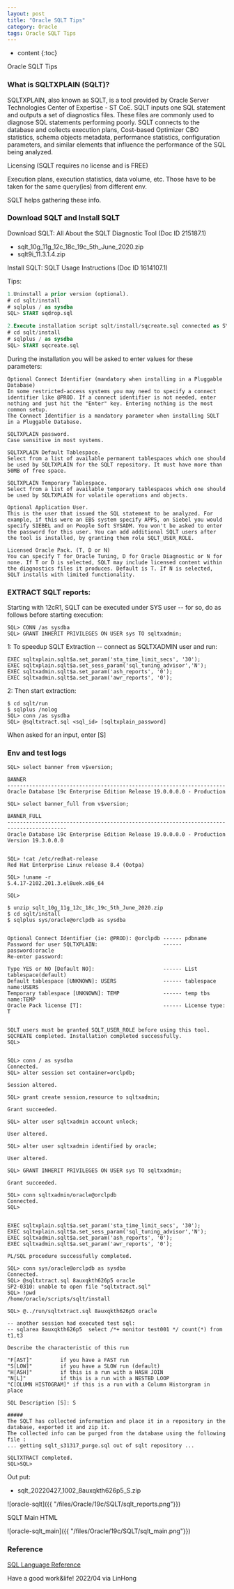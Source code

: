 ```yaml
---
layout: post
title: "Oracle SQLT Tips"
category: Oracle
tags: Oracle SQLT Tips
---
```


* content
{:toc}

Oracle SQLT Tips

### What is SQLTXPLAIN (SQLT)?

SQLTXPLAIN, also known as SQLT, is a tool provided by Oracle Server Technologies Center of Expertise - ST CoE. SQLT inputs one SQL statement and outputs a set of diagnostics files. These files are commonly used to diagnose SQL statements performing poorly. SQLT connects to the database and collects execution plans, Cost-based Optimizer CBO statistics, schema objects metadata, performance statistics, configuration parameters, and similar elements that influence the performance of the SQL being analyzed.

Licensing (SQLT requires no license and is FREE)

Execution plans, execution statistics, data volume, etc. Those have to be taken for the same query(ies) from different env.

SQLT helps gathering these info.








### Download SQLT and Install SQLT

Download SQLT: All About the SQLT Diagnostic Tool (Doc ID 215187.1)

- sqlt_10g_11g_12c_18c_19c_5th_June_2020.zip
- sqlt9i_11.3.1.4.zip

Install SQLT: SQLT Usage Instructions (Doc ID 1614107.1)

Tips:

```sql
1.Uninstall a prior version (optional).
# cd sqlt/install
# sqlplus / as sysdba
SQL> START sqdrop.sql

2.Execute installation script sqlt/install/sqcreate.sql connected as SYS.
# cd sqlt/install
# sqlplus / as sysdba
SQL> START sqcreate.sql
```


During the installation you will be asked to enter values for these parameters:
```
Optional Connect Identifier (mandatory when installing in a Pluggable Database)
In some restricted-access systems you may need to specify a connect identifier like @PROD. If a connect identifier is not needed, enter nothing and just hit the "Enter" key. Entering nothing is the most common setup.
The Connect Identifier is a mandatory parameter when installing SQLT in a Pluggable Database.

SQLTXPLAIN password.
Case sensitive in most systems.

SQLTXPLAIN Default Tablespace.
Select from a list of available permanent tablespaces which one should be used by SQLTXPLAIN for the SQLT repository. It must have more than 50MB of free space.

SQLTXPLAIN Temporary Tablespace.
Select from a list of available temporary tablespaces which one should be used by SQLTXPLAIN for volatile operations and objects.

Optional Application User.
This is the user that issued the SQL statement to be analyzed. For example, if this were an EBS system specify APPS, on Siebel you would specify SIEBEL and on People Soft SYSADM. You won't be asked to enter the password for this user. You can add additional SQLT users after the tool is installed, by granting them role SQLT_USER_ROLE.

Licensed Oracle Pack. (T, D or N)
You can specify T for Oracle Tuning, D for Oracle Diagnostic or N for none. If T or D is selected, SQLT may include licensed content within the diagnostics files it produces. Default is T. If N is selected, SQLT installs with limited functionality.
```


### EXTRACT SQLT reports:

Starting with 12cR1, SQLT can be executed under SYS user -- for so, do as follows before starting execution:


```
SQL> CONN /as sysdba
SQL> GRANT INHERIT PRIVILEGES ON USER sys TO sqltxadmin;
```

1: To speedup SQLT Extraction -- connect as SQLTXADMIN user and run:

```
EXEC sqltxplain.sqlt$a.set_param('sta_time_limit_secs', '30');
EXEC sqltxplain.sqlt$a.set_sess_param('sql_tuning_advisor','N');
EXEC sqltxadmin.sqlt$a.set_param('ash_reports', '0');
EXEC sqltxadmin.sqlt$a.set_param('awr_reports', '0');
```

2: Then start extraction:
```
$ cd sqlt/run
$ sqlplus /nolog
SQL> conn /as sysdba
SQL> @sqltxtract.sql <sql_id> [sqltxplain_password]
```

When asked for an input, enter [S]


### Env and test logs

```
SQL> select banner from v$version;

BANNER
----------------------------------------------------------------------
Oracle Database 19c Enterprise Edition Release 19.0.0.0.0 - Production

SQL> select banner_full from v$version;

BANNER_FULL
-----------------------------------------------------------------------------------------
Oracle Database 19c Enterprise Edition Release 19.0.0.0.0 - Production
Version 19.3.0.0.0


SQL> !cat /etc/redhat-release
Red Hat Enterprise Linux release 8.4 (Ootpa)

SQL> !uname -r
5.4.17-2102.201.3.el8uek.x86_64

SQL>
```

```
$ unzip sqlt_10g_11g_12c_18c_19c_5th_June_2020.zip
$ cd sqlt/install
$ sqlplus sys/oracle@orclpdb as sysdba


Optional Connect Identifier (ie: @PROD): @orclpdb ------ pdbname
Password for user SQLTXPLAIN:                     ------ password:oracle
Re-enter password:

Type YES or NO [Default NO]:                      ------ List tablespace(default)
Default tablespace [UNKNOWN]: USERS               ------ tablespace name:USERS
Temporary tablespace [UNKNOWN]: TEMP              ------ temp tbs   name:TEMP
Oracle Pack license [T]:                          ------ License type: T


SQLT users must be granted SQLT_USER_ROLE before using this tool.
SQCREATE completed. Installation completed successfully.
SQL>

```

```

SQL> conn / as sysdba
Connected.
SQL> alter session set container=orclpdb;

Session altered.

SQL> grant create session,resource to sqltxadmin;

Grant succeeded.

SQL> alter user sqltxadmin account unlock;

User altered.

SQL> alter user sqltxadmin identified by oracle;

User altered.

SQL> GRANT INHERIT PRIVILEGES ON USER sys TO sqltxadmin;

Grant succeeded.

SQL> conn sqltxadmin/oracle@orclpdb
Connected.
SQL>


EXEC sqltxplain.sqlt$a.set_param('sta_time_limit_secs', '30');
EXEC sqltxplain.sqlt$a.set_sess_param('sql_tuning_advisor','N');
EXEC sqltxadmin.sqlt$a.set_param('ash_reports', '0');
EXEC sqltxadmin.sqlt$a.set_param('awr_reports', '0');

PL/SQL procedure successfully completed.

SQL> conn sys/oracle@orclpdb as sysdba
Connected.
SQL> @sqltxtract.sql 8auxqkth626p5 oracle
SP2-0310: unable to open file "sqltxtract.sql"
SQL> !pwd
/home/oracle/scripts/sqlt/install

SQL> @../run/sqltxtract.sql 8auxqkth626p5 oracle

-- another session had executed test sql:
-- sqlarea 8auxqkth626p5  select /*+ monitor test001 */ count(*) from t1,t3

Describe the characteristic of this run

"F[AST]"	     if you have a FAST run
"S[LOW]"	     if you have a SLOW run (default)
"H[ASH]"	     if this is a run with a HASH JOIN
"N[L]"		     if this is a run with a NESTED LOOP
"C[OLUMN HISTOGRAM]" if this is a run with a Column Historgram in place

SQL Description [S]: S

#####
The SQLT has collected information and place it in a repository in the database, exported it and zip it.
The collected info can be purged from the database using the following file :
... getting sqlt_s31317_purge.sql out of sqlt repository ...

SQLTXTRACT completed.
SQL>SQL>
```
Out put:
- sqlt_20220427_1002_8auxqkth626p5_S.zip

![oracle-sqlt]({{ "/files/Oracle/19c/SQLT/sqlt_reports.png"}}) 

SQLT Main HTML

![oracle-sqlt_main]({{ "/files/Oracle/19c/SQLT/sqlt_main.png"}}) 


### Reference

[SQL Language Reference](https://docs.oracle.com/en/database/oracle/oracle-database/21/sqlrf/index.html)

Have a good work&life! 2022/04 via LinHong

